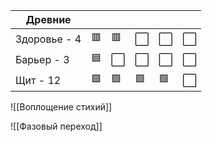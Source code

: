 | Древние      |     |     |     |     |     |
| ------------ | --- | --- | --- | --- | --- |
| Здоровье - 4 | 🟥  | 🟥  | ⬜️  | ⬜️  | ⬜️  |
| Барьер - 3   | 🟦  | ⬜️  | ⬜️  | ⬜️  | ⬜️  |
| Щит - 12     | 🟩  | 🟩  | 🟩  | 🟩  | ⬜️  |

![[Воплощение стихий]]

![[Фазовый переход]]